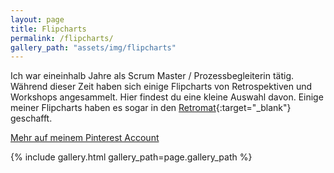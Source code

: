 ```yaml
---
layout: page
title: Flipcharts
permalink: /flipcharts/
gallery_path: "assets/img/flipcharts"
---
```


Ich war eineinhalb Jahre als Scrum Master / Prozessbegleiterin tätig. Während
dieser Zeit haben sich einige Flipcharts von Retrospektiven und Workshops
angesammelt. Hier findest du eine kleine Auswahl davon.
Einige meiner Flipcharts haben es sogar in den
[Retromat](https://retromat.org/){:target="\_blank"} geschafft.

<a class="button" href="{{ site.data.links.flipcharts }}" target="_blank">
  <i class="fa fa-lg fa-fw fa-pinterest"></i> Mehr auf meinem Pinterest Account
</a>

{% include gallery.html gallery_path=page.gallery_path %}
